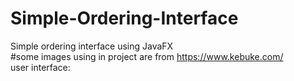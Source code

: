 # Simple-Ordering-Interface
Simple ordering interface using JavaFX  
#some images using in project are from https://www.kebuke.com/  
user interface:  
